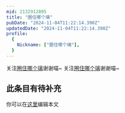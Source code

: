 ```yaml
---
mid: 2132912895
title: "圈住哪个璃"
pubDate: "2024-11-04T11:22:14.390Z"
updatedDate: "2024-11-04T11:22:14.390Z"
profile:
  {
    Nickname: ["圈住哪个璃"],
  }
---
```


关注[圈住哪个璃](https://space.bilibili.com/2132912895)谢谢喵~ 关注[圈住哪个璃](https://space.bilibili.com/2132912895)谢谢喵~

## 此条目有待补充
你可以在[这里](https://github.com/Yuhanawa/VTuber.ICU-Content/edit/master/v/圈住哪个璃/index.md)编辑本文
